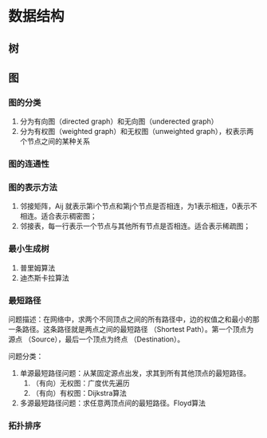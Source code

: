 # 数据结构

## 树

## 图

### 图的分类

1. 分为有向图（directed graph）和无向图（underected graph）
2. 分为有权图（weighted graph）和无权图（unweighted graph），权表示两个节点之间的某种关系

### 图的连通性

### 图的表示方法

1. 邻接矩阵，Aij 就表示第i个节点和第j个节点是否相连，为1表示相连，0表示不相连。适合表示稠密图；
2. 邻接表，每一行表示一个节点与其他所有节点是否相连。适合表示稀疏图；

### 最小生成树

1. 普里姆算法
2. 迪杰斯卡拉算法

### 最短路径

问题描述：在网络中，求两个不同顶点之间的所有路径中，边的权值之和最小的那一条路径。这条路径就是两点之间的最短路径 （Shortest Path）。第一个顶点为源点 （Source），最后一个顶点为终点 （Destination）。

问题分类：

1. 单源最短路径问题：从某固定源点出发，求其到所有其他顶点的最短路径。
   1. （有向）无权图：广度优先遍历
   2. （有向）有权图：Dijkstra算法
2. 多源最短路径问题：求任意两顶点间的最短路径。Floyd算法

### 拓扑排序